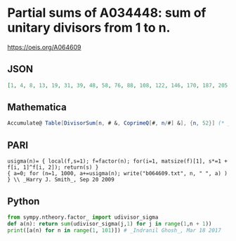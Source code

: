 # Partial sums of A034448: sum of unitary divisors from 1 to n\.
https://oeis.org/A064609
## JSON
```JSON
[1, 4, 8, 13, 19, 31, 39, 48, 58, 76, 88, 108, 122, 146, 170, 187, 205, 235, 255, 285, 317, 353, 377, 413, 439, 481, 509, 549, 579, 651, 683, 716, 764, 818, 866, 916, 954, 1014, 1070, 1124, 1166, 1262, 1306, 1366, 1426, 1498, 1546, 1614, 1664, 1742, 1814, 1884]
```
## Mathematica
```Mathematica
Accumulate@ Table[DivisorSum[n, # &, CoprimeQ[#, n/#] &], {n, 52}] (* _Michael De Vlieger_, Mar 18 2017 *)
```
## PARI
```PARI
usigma(n)= { local(f,s=1); f=factor(n); for(i=1, matsize(f)[1], s*=1 + f[i, 1]^f[i, 2]); return(s) }
{ a=0; for (n=1, 1000, a+=usigma(n); write("b064609.txt", n, " ", a) ) } \\ _Harry J. Smith_, Sep 20 2009
```
## Python
```Python
from sympy.ntheory.factor_ import udivisor_sigma
def a(n): return sum(udivisor_sigma(j,1) for j in range(1,n + 1))
print([a(n) for n in range(1, 101)]) # _Indranil Ghosh_, Mar 18 2017
```
